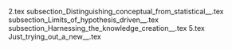 2.tex
subsection_Distinguishing_conceptual_from_statistical__.tex
subsection_Limits_of_hypothesis_driven__.tex
subsection_Harnessing_the_knowledge_creation__.tex
5.tex
Just_trying_out_a_new__.tex